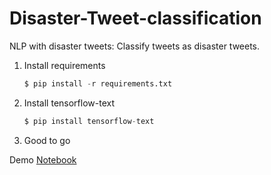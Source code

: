 # Disaster-Tweet-classification
NLP with disaster tweets: Classify tweets as disaster tweets.
1. Install requirements
    ```python
    $ pip install -r requirements.txt
    ```
2. Install tensorflow-text
    ```python
    $ pip install tensorflow-text
    ```
3. Good to go

Demo [Notebook](https://colab.research.google.com/drive/1YaJu7BC72DJk0RTq26FTaWIMVumVUuZv?usp=sharing)